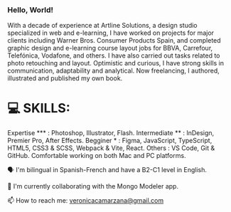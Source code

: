 ### Hello, World!

With a decade of experience at Artline Solutions, a design studio specialized in web and e-learning, I have worked on projects for major clients including Warner Bros. Consumer Products Spain, and completed graphic design and e-learning course layout jobs for BBVA, Carrefour, Telefónica, Vodafone, and others. I have also carried out tasks related to photo retouching and layout. Optimistic and curious, I have strong skills in communication, adaptability and analytical. Now freelancing, I authored, illustrated and published my own book.


# 💻 SKILLS:  
Expertise     *** : Photoshop, Illustrator, Flash.
Intermediate  **  : InDesign, Premier Pro, After Effects.
Begginer      *   : Figma, JavaScript, TypeScript, HTML5, CSS3 & SCSS, Webpack & Vite, React.
Others            : VS Code, Git & GitHub.
Comfortable working on both Mac and PC platforms.


🗣  I'm bilingual in Spanish-French and have a B2-C1 level in English.

👯  I'm currently collaborating with the Mongo Modeler app.

📫  How to reach me: veronicacamarzana@gmail.com

